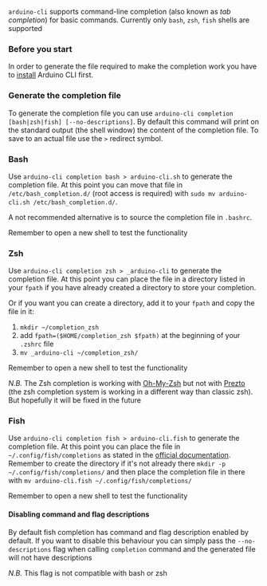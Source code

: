 `arduino-cli` supports command-line completion (also known as *tab completion*) for basic commands.
Currently only `bash`, `zsh`, `fish` shells are supported

### Before you start
In order to generate the file required to make the completion work you have to [install](installation.md) Arduino CLI first.

### Generate the completion file
To generate the completion file you can use `arduino-cli completion [bash|zsh|fish] [--no-descriptions]`.
By default this command will print on the standard output (the shell window) the content of the completion file. To save to an actual file use the `>` redirect symbol.

### Bash
Use `arduino-cli completion bash > arduino-cli.sh` to generate the completion file.
At this point you can move that file in `/etc/bash_completion.d/` (root access is required) with `sudo mv arduino-cli.sh /etc/bash_completion.d/`.

A not recommended alternative is to source the completion file in `.bashrc`.

Remember to open a new shell to test the functionality

### Zsh
Use `arduino-cli completion zsh > _arduino-cli` to generate the completion file.
At this point you can place the file in a directory listed in your `fpath` if you have already created a directory to store your completion.

Or if you want you can create a directory, add it to your `fpath` and copy the file in it:

1. `mkdir ~/completion_zsh`
2. add `fpath=($HOME/completion_zsh $fpath)` at the beginning of your `.zshrc` file
3. `mv _arduino-cli ~/completion_zsh/`

Remember to open a new shell to test the functionality

*N.B.*
The Zsh completion is working with [Oh-My-Zsh](https://ohmyz.sh/) but not with [Prezto](https://github.com/sorin-ionescu/prezto) (the zsh completion system is working in a different way than classic zsh). But hopefully it will be fixed in the future

### Fish
Use `arduino-cli completion fish > arduino-cli.fish` to generate the completion file.
At this point you can place the file in `~/.config/fish/completions` as stated in the [official documentation](http://fishshell.com/docs/current/index.html#where-to-put-completions).
Remember to create the directory if it's not already there `mkdir -p ~/.config/fish/completions/` and then place the completion file in there with `mv arduino-cli.fish ~/.config/fish/completions/`

Remember to open a new shell to test the functionality

#### Disabling command and flag descriptions
By default fish completion has command and flag description enabled by default. If you want to disable this behaviour you can simply pass the `--no-descriptions` flag when calling `completion` command and the generated file will not have descriptions

*N.B.*
This flag is not compatible with bash or zsh
